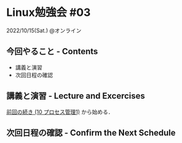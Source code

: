 # Linux勉強会 #03

2022/10/15(Sat.) @オンライン

## 今回やること - Contents

- 講義と演習
- 次回日程の確認

## 講義と演習 - Lecture and Excercises

[前回の続き (10 プロセス管理1)](https://envader.plus/course/1/scenario/1008) から始める．

## 次回日程の確認 - Confirm the Next Schedule
